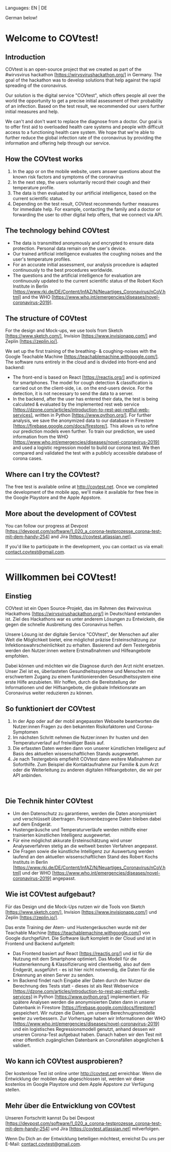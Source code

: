 Languages: EN | DE

German below!


# Welcome to COVtest!


## Introduction
COVtest is an open-source project that we created as part of the #wirvsvirus hackathon [https://wirvsvirushackathon.org/] in Germany.
The goal of the hackathon was to develop solutions that help against the rapid spreading of the coronavirus.

Our solution is the digital service "COVtest", which offers people all over the world the opportunity to get a precise initial assessment of their probability of an infection. Based on the test result, we recommended our users further initial measures and help.

We can't and don't want to replace the diagnose from a doctor. Our goal is to offer first aid to overloaded health care systems and people with difficult access to a functioning health care system. We hope that we're able to further reduce the global infection rate of the coronavirus by providing the information and offering help through our service.


## How the COVtest works
1. In the app or on the mobile website, users answer questions about the known risk factors and symptoms of the coronavirus
2. In the next step, the users voluntarily record their cough and their temperature profile.
3. The data is then evaluated by our artificial intelligence, based on the current scientific status.
4. Depending on the test result, COVtest recommends further measures for immediate help. For example, contacting the family and a doctor or forwarding the user to other digital help offers, that we connect via API.


## The technology behind COVtest
- The data is transmitted anonymously and encrypted to ensure data protection. Personal data remain on the user's device.
- Our trained artificial intelligence evaluates the coughing noises and the user's temperature profiles.
- For an accurate initial assessment, our analysis procedure is adapted continuously to the best procedures worldwide.
- The questions and the artificial intelligence for evaluation are continuously updated to the current scientific status of the Robert Koch Institute in Berlin [https://www.rki.de/DE/Content/InfAZ/N/Neuartiges_Coronavirus/nCoV.html] and the WHO [https://www.who.int/emergencies/diseases/novel-coronavirus-2019].


## The structure of COVtest
For the design and Mock-ups, we use tools from Sketch [https://www.sketch.com/], Invision [https://www.invisionapp.com/] and Zeplin [https://zeplin.io/].

We set up the first training of the breathing- & coughing-noises with the Google Teachable Machine [https://teachablemachine.withgoogle.com/]. The software runs entirely in the cloud and is divided into front-end and backend:

- The front-end is based on React [https://reactjs.org/] and is optimized for smartphones. The model for cough detection & classification is carried out on the client-side, i.e. on the end-users device. For the detection, it is not necessary to send the data to a server.
- In the backend, after the user has entered their data, the test is being calculated & evaluated by the implemented rest web service [https://dzone.com/articles/introduction-to-rest-api-restful-web-services], written in Python [https://www.python.org/]. For further analysis, we save the anonymized data to our database in Firestore [https://firebase.google.com/docs/firestore/]. This allows us to refine our prediction models even further.
To train our prediction, we used information from the WHO [https://www.who.int/emergencies/diseases/novel-coronavirus-2019] and used a logistic regression model to build our corona test. We then compared and validated the test with a publicly accessible database of corona cases.


## Where can I try the COVtest?
The free test is available online at http://covtest.net.
Once we completed the development of the mobile app, we'll make it available for free free in the Google Playstore and the Apple Appstore.


## More about the development of COVtest
You can follow our progress at Devpost [https://devpost.com/software/1_020_a_corona-testprozesse_corona-test-mit-dem-handy-254] and Jira [https://covtest.atlassian.net].

If you'd like to participate in the development, you can contact us via email: contact.covtest@gmail.com.





-------------------------------------------------------------------------------------------------------------------



# Willkommen bei COVtest!


## Einstieg
​COVtest ist ein Open Source-Projekt, das im Rahmen des #wirvsvirus Hackathons [https://wirvsvirushackathon.org/] in Deutschland entstanden ist.
Ziel des Hackathons war es unter anderem Lösungen zu Entwickeln, die gegen die schnelle Ausbreitung des Coronavirus helfen.

Unsere Lösung ist der digitale Service "COVtest", der Menschen auf aller Welt die Möglichkeit bietet, eine möglichst präzise Ersteinschätzung zur Infektionswahrscheinlichkeit zu erhalten. Basierend auf dem Testergebnis werden den Nutzer:innen weitere Erstmaßnahmen und Hilfeangebote empfohlen.

Dabei können und möchten wir die Diagnose durch den Arzt nicht ersetzen. Unser Ziel ist es, überlasteten Gesundheitssysteme und Menschen mit erschwertem Zugang zu einem funktionierenden Gesundheitssystem eine erste Hilfe anzubieten. Wir hoffen, durch die Bereitstellung der Informationen und der Hilfsangebote, die globale Infektionsrate am Coronavirus weiter reduzieren zu können.


## So funktioniert der COVtest
1. In der App oder auf der mobil angepassten Webseite beantworten die Nutzer:innen Fragen zu den bekannten Risikofaktoren und Corona-Symptomen
2. Im nächsten Schritt nehmen die Nutzer:innen Ihr husten und den Temperaturverlauf auf freiwilliger Basis auf.
3. Die erfassten Daten werden dann von unserer künstlichen Intelligenz auf Basis des aktuellen wissenschaftlichen Stands ausgewertet.
4. Je nach Testergebnis empfiehlt COVtest dann weitere Maßnahmen zur Soforthilfe. Zum Beispiel die Kontaktaufnahme zur Familie & zum Arzt oder die Weiterleitung zu anderen digitalen Hilfeangeboten, die wir per API anbinden.

​
## Die Technik hinter COVtest​
- Um den Datenschutz zu garantieren, werden die Daten anonymisiert und verschlüsselt übertragen. Personenbezogene Daten bleiben dabei auf dem Endgerät.
- Hustengeräusche und Temperaturverläufe werden mithilfe einer trainierten künstlichen Intelligenz ausgewertet.
- Für eine möglichst akkurate Ersteinschätzung wird unser Analyseverfahren stetig an die weltweit besten Verfahren angepasst.
- Die Fragen sowie die künstliche Intelligenz zur Auswertung werden laufend an den aktuellen wissenschaftlichen Stand des Robert Kochs Instituts in Berlin [https://www.rki.de/DE/Content/InfAZ/N/Neuartiges_Coronavirus/nCoV.html] und der WHO [https://www.who.int/emergencies/diseases/novel-coronavirus-2019] angepasst.


## Wie ist COVtest aufgebaut?
​Für das Design und die Mock-Ups nutzen wir die Tools von Sketch [https://www.sketch.com/], Invision [https://www.invisionapp.com/] und Zeplin [https://zeplin.io/].

Das erste Training der Atem- und Hustengeräuschen wurde mit der Teachable Machine [https://teachablemachine.withgoogle.com/] von Google durchgeführt.
Die Software läuft komplett in der Cloud und ist in Frontend und Backend aufgeteilt:

- Das Frontend basiert auf React [https://reactjs.org/] und ist für die Nutzung mit dem Smartphone optimiert. Das Modell für die Hustenerkennung & Klassifizierung wird clientseitig, also auf dem Endgerät, ausgeführt - es ist hier nicht notwendig, die Daten für die Erkennung an einen Server zu senden.
- Im Backend findet nach Eingabe aller Daten durch den Nutzer die Berechnung des Tests statt - dieses ist als Rest Webservice [https://dzone.com/articles/introduction-to-rest-api-restful-web-services] in Python [https://www.python.org/] implementiert. Für spätere Analysen werden die anonymisierten Daten dann in unserer Datenbank in Firestore [https://firebase.google.com/docs/firestore/] gespeichert. Wir nutzen die Daten, um unsere Berechnugnsmodelle weiter zu verbessern. 
Zur Vorhersage haben wir Informationen der WHO [https://www.who.int/emergencies/diseases/novel-coronavirus-2019] und ein logistisches Regressionsmodell genutzt, anhand dessen wir unseren Corona-Test aufgebaut haben. Danach haben wir den Test mit einer öffentlich zugänglichen Datenbank an Coronafällen abgeglichen & validiert.​​


## Wo kann ich COVtest ausprobieren?
​Der kostenlose Test ist online unter http://covtest.net erreichbar.
Wenn die Entwicklung der mobilen App abgeschlossen ist, werden wir diese kostenlos im Google Playstore und dem Apple Appstore zur Verfügung stellen.


## Mehr über die Entwicklung von COVtest
Unseren Fortschritt kannst Du bei Devpost [https://devpost.com/software/1_020_a_corona-testprozesse_corona-test-mit-dem-handy-254] und Jira [https://covtest.atlassian.net] mitverfolgen.

Wenn Du Dich an der Entwicklung beteiligen möchtest, erreichst Du uns per E-Mail: contact.covtest@gmail.com.




